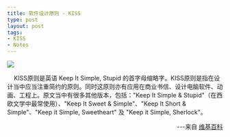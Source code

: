 ```yaml
--- 
title: 软件设计原则 - KISS
type: post
layout: post
tags: 
- KISS
- Notes
---
```

<p><img style="display: block; float: none; margin-left: auto; margin-right: auto" src="http://i1218.photobucket.com/albums/dd413/nourlcn/wordpressblog/keep-it-simple-stupid-kiss.jpg" /></p>  <p>    KISS原则是英语 Keep It Simple, Stupid 的首字母缩略字。KISS原则是指在设计当中应当注重简约的原则。同时这原则亦有应用在商业书信、设计电脑软件、动画、工程上。原文当中有很多其他版本，包括："Keep It Simple & Stupid"（在西欧文学中最常使用）、"Keep It Sweet & Simple"、"Keep It Short & Simple"、"Keep it Simple, Sweetheart" 及 "Keep it Simple, Sherlock"。</p>  <p align="right">---来自 <a href="http://bit.ly/p6ucbC" target="_blank">维基百科</a></p>

